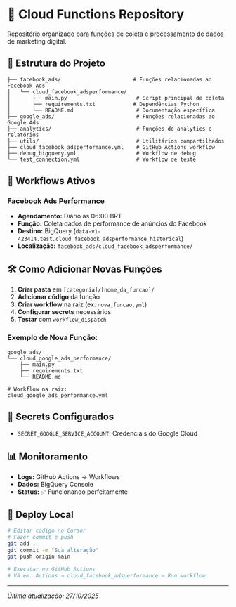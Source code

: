 # 🚀 Cloud Functions Repository

Repositório organizado para funções de coleta e processamento de dados de marketing digital.

## 📁 Estrutura do Projeto

```
├── facebook_ads/                       # Funções relacionadas ao Facebook Ads
│   └── cloud_facebook_adsperformance/
│       ├── main.py                      # Script principal de coleta
│       ├── requirements.txt            # Dependências Python
│       └── README.md                    # Documentação específica
├── google_ads/                          # Funções relacionadas ao Google Ads
├── analytics/                           # Funções de analytics e relatórios
├── utils/                               # Utilitários compartilhados
├── cloud_facebook_adsperformance.yml    # GitHub Actions workflow
├── debug_bigquery.yml                   # Workflow de debug
└── test_connection.yml                  # Workflow de teste
```

## 🔄 Workflows Ativos

### Facebook Ads Performance
- **Agendamento:** Diário às 06:00 BRT
- **Função:** Coleta dados de performance de anúncios do Facebook
- **Destino:** BigQuery (`data-v1-423414.test.cloud_facebook_adsperformance_historical`)
- **Localização:** `facebook_ads/cloud_facebook_adsperformance/`

## 🛠️ Como Adicionar Novas Funções

1. **Criar pasta** em `[categoria]/[nome_da_funcao]/`
2. **Adicionar código** da função
3. **Criar workflow** na raiz (ex: `nova_funcao.yml`)
4. **Configurar secrets** necessários
5. **Testar** com `workflow_dispatch`

### Exemplo de Nova Função:
```
google_ads/
└── cloud_google_ads_performance/
    ├── main.py
    ├── requirements.txt
    └── README.md

# Workflow na raiz:
cloud_google_ads_performance.yml
```

## 🔐 Secrets Configurados

- `SECRET_GOOGLE_SERVICE_ACCOUNT`: Credenciais do Google Cloud

## 📊 Monitoramento

- **Logs:** GitHub Actions → Workflows
- **Dados:** BigQuery Console
- **Status:** ✅ Funcionando perfeitamente

## 🚀 Deploy Local

```bash
# Editar código no Cursor
# Fazer commit e push
git add .
git commit -m "Sua alteração"
git push origin main

# Executar no GitHub Actions
# Vá em: Actions → cloud_facebook_adsperformance → Run workflow
```

---
*Última atualização: 27/10/2025*